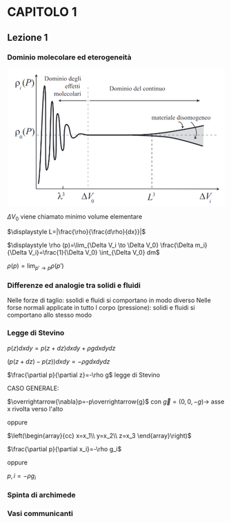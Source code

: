 # CAPITOLO 1

## Lezione 1

### Dominio molecolare ed eterogeneità

![densita](densita.png)

$\Delta V_0$ viene chiamato minimo volume elementare

$\displaystyle L=|\frac{\rho}{\frac{d\rho}{dx}}|$

$\displaystyle \rho (p)=\lim_{\Delta V_i \to \Delta V_0} \frac{\Delta m_i}{\Delta V_i}=\frac{1}{\Delta V_0} \int_{\Delta V_0} dm$

$\displaystyle \rho (p)=\lim_{p' \to p}\rho (p')$

### Differenze ed analogie tra solidi e fluidi

Nelle forze di taglio: ssolidi e fluidi si comportano in modo diverso
Nelle forse normali applicate in tutto l corpo (pressione): solidi e fluidi si comportano allo stesso modo

### Legge di Stevino

$p(z)dx dy=p(z+dz)dx dy+\rho g {dx} {dy}{dz}$

$(p(z+dz)-p(z))dx dy=-\rho g {dx} {dy}{dz}$

$\frac{\partial p}{\partial z}=-\rho g$  legge di Stevino

CASO GENERALE:

$\overrightarrow{\nabla}p=-p\overrightarrow{g}$ con $\overrightarrow{g}=(0,0,-g) \to$ asse x rivolta verso l'alto

oppure

$\left(\begin{array}{cc} 
x=x_1\\ 
y=x_2\\
z=x_3
\end{array}\right)$

$\frac{\partial p}{\partial x_i}=-\rho g_i$   

oppure

$p,i=-\rho g_i$
### Spinta di archimede

### Vasi communicanti